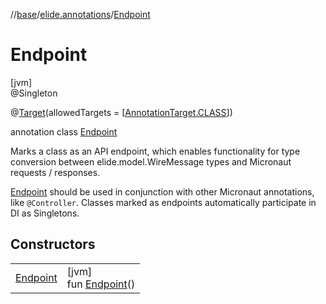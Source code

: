 //[base](../../../index.md)/[elide.annotations](../index.md)/[Endpoint](index.md)

# Endpoint

[jvm]\
@Singleton

@[Target](https://kotlinlang.org/api/latest/jvm/stdlib/kotlin.annotation/-target/index.html)(allowedTargets = [[AnnotationTarget.CLASS](https://kotlinlang.org/api/latest/jvm/stdlib/kotlin.annotation/-annotation-target/-c-l-a-s-s/index.html)])

annotation class [Endpoint](index.md)

Marks a class as an API endpoint, which enables functionality for type conversion between elide.model.WireMessage types and Micronaut requests / responses.

[Endpoint](index.md) should be used in conjunction with other Micronaut annotations, like `@Controller`. Classes marked as endpoints automatically participate in DI as Singletons.

## Constructors

| | |
|---|---|
| [Endpoint](-endpoint.md) | [jvm]<br>fun [Endpoint](-endpoint.md)() |
